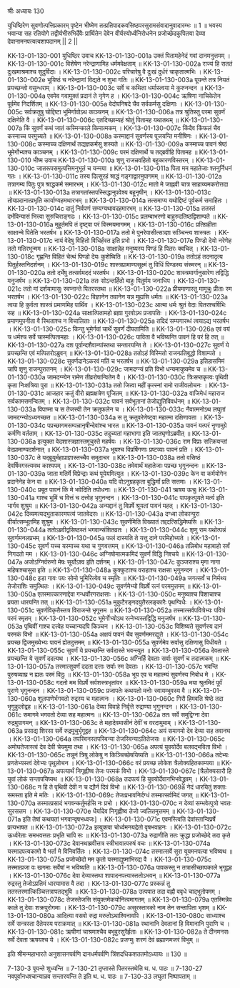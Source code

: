 श्रीः
अध्यायः 130

युधिष्ठिरेण सुवणोत्पत्तिप्रकारम् पृष्टेन भीष्मेण तत्प्रतिपादकवसिष्ठपरसुरामसंवादानुवादारम्भः ॥ 1 ॥ भवस्य भवान्या सह रतियोगे तद्वीर्यभीरुभिर्देवैः प्रार्थितेन देवेन वीर्यस्योर्ध्वनिरोधनेन प्रजोच्छेदकुपितया देव्या देवानामनपत्यत्वशापदानम् || 2 ||
	
KK-13-01-130-001	युधिष्ठिर उवाच 
KK-13-01-130-001a	उक्तं पितामहेनेदं गवां दानमनुत्तमम् ।
KK-13-01-130-001c	विशेषेण नरेन्द्राणामिह धर्ममवेक्षताम् ॥
KK-13-01-130-002a	राज्यं हि सततं दुःखमाश्रमाश्च सुदुर्विदाः ।
KK-13-01-130-002c	परिचारेषु वै दुःखं दुर्धरं चाकृतात्मभिः ।
KK-13-01-130-002e	भूयिष्ठं च नरेन्द्राणां विद्यते न शुभा गतिः ॥
KK-13-01-130-003a	पूयन्ते तत्र नियतं प्रयच्छन्तो वसुन्धराम् ।
KK-13-01-130-003c	सर्वे च कथिता धर्मास्त्वया मे कुरुनन्दन ॥
KK-13-01-130-004a	एवमेव गवामुक्तं प्रदानं ते नृगेण ह ।
KK-13-01-130-004c	ऋषिणा नाचिकेतेन पूर्वमेव निदर्शितम् ॥
KK-13-01-130-005a	वेदोपनिषदे चैव सर्वकर्मसु दक्षिणाः ।
KK-13-01-130-005c	सर्वक्रतुषु चोद्दिष्टा भूमिर्गावोऽथ काञ्चनम् ॥
KK-13-01-130-006a	तत्र श्रुतिस्तु परमा सुवर्णं दक्षिणेति वै ।
KK-13-01-130-006c	एतदिच्छाम्यहं श्रोतुं पितामह यथातथम् ॥
KK-13-01-130-007a	किं सुवर्णं कथं जातं कस्मिन्काले किमात्मकम् ।
KK-13-01-130-007c	किंदैव किंफलं चैव कस्माच्च परमुच्यते ॥
KK-13-01-130-008a	कस्माद्दानं सुवर्णस्य पूजयन्ति मनीषिणः ।
KK-13-01-130-008c	कस्माच्च दक्षिणार्थं तद्यज्ञकर्मसु शस्यते ॥
KK-13-01-130-009a	कस्माच्च पावनं श्रेष्ठं भूमेर्गोभ्यश्च काञ्चनम् ।
KK-13-01-130-009c	परमं दक्षिणार्थे च तद्ब्रवीहि पितामह ॥
KK-13-01-130-010	भीष्म उवाच 
KK-13-01-130-010a	शृणु राजन्नवहितो बहुकारणविस्तरम् ।
KK-13-01-130-010c	जातरूपसमुत्पत्तिमनुभूतं च यन्मया ॥
KK-13-01-130-011a	पिता मम महातेजाः श्तनुर्निधनं गतः ।
KK-13-01-130-011c	तस्य दित्सुरहं श्राद्धं गङ्गाद्वारमुपागमम् ॥
KK-13-01-130-012a	तत्रागम्य पितुः पुत्र श्राद्धकर्म समारभम् ।
KK-13-01-130-012c	मातो मे जाह्नवी चात्र साहाय्यमकरोत्तदा ॥
KK-13-01-130-013a	तत्रागतांस्तपस्सिद्धानुपवेश्य बहूनृषीन् ।
KK-13-01-130-013c	तोयप्रदानात्प्रभृति कार्याण्यहमथारभम् ॥
KK-13-01-130-014a	तत्समाप्य यथोद्दिष्टं पूर्वकर्म समाहितः ।
KK-13-01-130-014c	दातुं निर्वपणं सम्यग्यथावदहमारभम् ॥
KK-13-01-130-015a	ततस्तं दर्भविन्यासं भित्त्वा सुरुचिराङ्गदः ।
KK-13-01-130-015c	प्रलम्बाभरणो बाहुरुदतिष्ठद्विशाम्पते ॥
KK-13-01-130-016a	मुहूर्तमपि तं दृष्ट्वा परं विस्मयमागमम् ।
KK-13-01-130-016c	प्रतिग्रहीता साक्षान्मे पितेति भरतर्षभ ॥
KK-13-01-130-017a	ततो मे पुनरेवासीत्सञ्ज्ञा सञ्चिन्त्य शास्त्रतः ।
KK-13-01-130-017c	नायं वेदेषु विहितो विधिर्हस्त इति प्रभो ।
KK-13-01-130-017e	पिण्डो देयो नरेणेह ततो मतिरभून्मम ॥
KK-13-01-130-018a	साक्षान्नेह मनुष्यस्य पिण्डं हि पितरः क्वचित् ।
KK-13-01-130-018c	गृह्णन्ति विहितं चेत्थं पिण्डो देयः कुशेष्विति ॥
KK-13-01-130-019a	ततोऽहं तदनादृत्य पितुर्हस्तनिदर्शनम् ।
KK-13-01-130-019c	शास्त्रप्रामाण्यसूक्ष्मं तु विधिं पिण्डस्य संस्मरन् ॥
KK-13-01-130-020a	ततो दर्भेषु तत्सर्वमददं भरतर्षभ ।
KK-13-01-130-020c	शास्त्रमार्गानुसारेण तद्विद्धि मनुजर्षभ ॥
KK-13-01-130-021a	ततः सोऽन्तर्हितो बाहुः पितुर्मम जनाधिप ।
KK-13-01-130-021c	ततो मां दर्शयामासुः स्वप्नान्ते पितरस्तथा ॥
KK-13-01-130-022a	प्रीयमाणास्तु मामूचुः प्रीताः स्म भरतर्षभ ।
KK-13-01-130-022c	विज्ञानेन तवानेन यन्न मुह्यसि धर्मतः ॥
KK-13-01-130-023a	त्वया हि कुर्वता शास्त्रं प्रमाणमिह पार्थिव ।
KK-13-01-130-023c	आत्मा धर्मः श्रुतं वेदाः पितरश्चर्षिभिः सह ॥
KK-13-01-130-024a	साक्षात्पितामहो ब्रह्मा गुरवोऽथ प्रजापतिः ।
KK-13-01-130-024c	प्रमाणमुपनीता वै स्थिताश्च न विचालिताः ॥
KK-13-01-130-025a	तदिदं सम्यगारब्धं त्वयाऽद्य भरतर्षभ ।
KK-13-01-130-025c	किन्तु भूमेर्गवां चार्थे सुवर्णं दीयतामिति ॥
KK-13-01-130-026a	एवं वयं च धर्मश्च सर्वे चास्मत्पितामहाः ।
KK-13-01-130-026c	पाविता वै भविष्यन्ति पावनं हि परं हि तत् ॥
KK-13-01-130-027a	दश पूर्वान्दशैवान्यांस्तथा सन्तारयन्ति ते ।
KK-13-01-130-027c	सुवर्णं ये प्रयच्छन्ति एवं मत्पितरोऽब्रुवन् ॥
KK-13-01-130-028a	ततोऽहं विस्मितो राजन्प्रतिबुद्धो विशाम्पते ।
KK-13-01-130-028c	सुवर्णदानेऽकरवं मतिं च भरतर्षभ ॥
KK-13-01-130-029a	इतिहासमिमं चापि शृणु राजन्पुरातनम् ।
KK-13-01-130-029c	जामदग्न्यं प्रति विभो धन्यमायुष्यमेव च ॥
KK-13-01-130-030a	जामदग्न्येन रामेण तीव्ररोषान्वितेन वै ।
KK-13-01-130-030c	त्रिःसप्तकृत्वः पृथिवी कृता निःक्षत्रिया पुरा ॥
KK-13-01-130-031a	ततो जित्वा महीं कृत्स्नां रामो राजीवलोचनः ।
KK-13-01-130-031c	आजहार क्रतुं वीरो ब्रह्मक्षत्रेण पूजितम् ॥
KK-13-01-130-032a	वाजिमेधं महाराज सर्वकामसमन्वितम् ।
KK-13-01-130-032c	पावनं सर्वभूतानां तेजोद्युतिविवर्धनम् ॥
KK-13-01-130-033a	विपाप्मा च स तेजस्वी तेन क्रतुफलेन च ।
KK-13-01-130-033c	नैवात्मनोऽथ लघुतां जामदग्न्योऽध्यगच्छत ॥
KK-13-01-130-034a	स तु क्रतुवरेणेष्ट्वा महात्मा दक्षिणावता ।
KK-13-01-130-034c	पप्रच्छागमसम्पन्नानृषीन्देवांश्च भारत ॥
KK-13-01-130-035a	पावनं यत्परं नॄणामुग्रे कर्मणि वर्तताम् ।
KK-13-01-130-035c	तदुच्यतां महाभागा इति जातघृणोऽब्रवीत् ॥
KK-13-01-130-036a	इत्युक्ता वेदशास्त्रज्ञास्तमूचुस्ते महर्षयः ।
KK-13-01-130-036c	राम विप्राः सत्क्रियन्तां वेदप्रामाण्यदर्शनात् ॥
KK-13-01-130-037a	भूयश्च विप्रर्षिगणाः प्रष्टव्याः पावनं प्रति ।
KK-13-01-130-037c	ते यद्ब्रूयुर्महाप्राज्ञास्तच्चैव समुदाचर ॥
KK-13-01-130-038a	ततो वसिष्ठं देवर्षिमगस्त्यमथ काश्यपम् ।
KK-13-01-130-038c	तमेवार्थं महातेजाः पप्रच्छ भृगुनन्दनः ॥
KK-13-01-130-039a	जाता मतिर्मे विप्रेन्द्राः कथं पूयेयमित्युत ।
KK-13-01-130-039c	केन वा कर्मयोगेन प्रदानेनेह केन वा ॥
KK-13-01-130-040a	यदि वोऽनुग्रहकृता बुद्धिर्मां प्रति सत्तमाः ।
KK-13-01-130-040c	प्रबूत पावनं किं मे भवेदिति तपोधनाः ॥
KK-13-01-130-041	ऋषय ऊचुः 
KK-13-01-130-041a	गाश्च भूमिं च वित्तं च दत्त्वेह भृगुनन्दन ।
KK-13-01-130-041c	पापकृत्पूयते मर्त्य इति भार्गव शुश्रुम ॥
KK-13-01-130-042a	अन्यद्दानं तु विप्रर्षे श्रूयतां पावनं महत् ।
KK-13-01-130-042c	दिव्यमत्यद्भुताकारमपत्यं जातवेदसः ॥
KK-13-01-130-043a	दग्ध्वा लोकान्पुरा वीर्यात्सम्भूतमिह शुश्रुम ।
KK-13-01-130-043c	सुवर्णमिति विख्यातं तद्ददत्सिद्धिमेष्यसि ॥
KK-13-01-130-044a	ततोऽब्रवीद्वसिष्ठस्तं भगवान्संशितव्रतः ।
KK-13-01-130-044c	शृणु राम यथोत्पन्नं सुवर्णमनलप्रभम् ॥
KK-13-01-130-045a	फलं दास्यति ते यत्तु दाने परमिहोच्यते ।
KK-13-01-130-045c	सुवर्णं यच्च यस्माच्च यथा च गुणवत्तमम् ॥
KK-13-01-130-046a	तन्निबोध महाबाहो सर्वं निगदतो मम ।
KK-13-01-130-046c	अग्निषोमात्मकमिदं सुवर्णं विद्धि निश्चये ॥
KK-13-01-130-047a	अजोऽग्निर्वरुणो मेषः सूर्योऽश्व इति दर्शनम् ।
KK-13-01-130-047c	कुञ्जराश्च मृगा नागा महिषाश्चासुरा इति ॥
KK-13-01-130-048a	कुक्कुटाश्च वराहाश्च राक्षसा भृगुनन्दन ।
KK-13-01-130-048c	इडा गावः पयः सोमो भूमिरित्येव च स्मृतिः ॥
KK-13-01-130-049a	जगत्सर्वं च निर्मथ्य तेजोराशिः समुत्थितः ।
KK-13-01-130-049c	सुवर्णमेभ्यो विप्रर्षे रत्नं परममुत्तमम् ॥
KK-13-01-130-050a	एतस्मात्कारणाद्देवा गन्धर्वोरगराक्षसाः ।
KK-13-01-130-050c	मनुष्याश्च पिशाचाश्च प्रयता धारयन्ति तत् ॥
KK-13-01-130-051a	मुकुटैरङ्गदयुतैरलङ्कारैः पृथग्विधैः ।
KK-13-01-130-051c	सुवर्णविकृतैस्तत्र विराजन्ते भृगूत्तम ॥
KK-13-01-130-052a	तस्मात्सर्वपवित्रेभ्यः पवित्रं परमं स्मृतम् ।
KK-13-01-130-052c	भूमेर्गोभ्योऽथ रत्नेभ्यस्तद्विद्धि मनुजर्षभ ॥
KK-13-01-130-053a	पृथिवीं गाश्च दत्त्वेह यच्चान्यदपि किञ्चन ।
KK-13-01-130-053c	विशिष्यते सुवर्णस्य दानं परमकं विभो ॥
KK-13-01-130-054a	अक्षयं पावनं चैव सुवर्णममरद्युते ।
KK-13-01-130-054c	प्रयच्छ द्विजमुख्येभ्यः पावनं ह्येतदुत्तमम् ॥
KK-13-01-130-055a	सुवर्णमेव सर्वासु दक्षिणासु विधीयते ।
KK-13-01-130-055c	सुवर्णं ये प्रयच्छन्ति सर्वदास्ते भवन्त्युत ॥
KK-13-01-130-056a	देवतास्ते प्रयच्छन्ति ये सुवर्णं ददत्यथ ।
KK-13-01-130-056c	अग्निर्हि देवताः सर्वाः सुवर्णं च तदात्मकम् ॥
KK-13-01-130-057a	तस्मात्सुवर्णं ददता दत्ताः सर्वाः स्म देवताः ।
KK-13-01-130-057c	भवन्ति पुरुषव्याघ्र न ह्यतः परमं विदुः ॥
KK-13-01-130-058a	भूय एव च महात्म्यं सुवर्णस्य निबोध मे ।
KK-13-01-130-058c	गदतो मम विप्रर्षे सर्वशस्त्रभृतांवर ॥
KK-13-01-130-059a	मया श्रुतमिदं पूर्वं पुराणे भृगुनन्दन ।
KK-13-01-130-059c	प्रजापतेः कथयतो मनोः स्वायम्भुवस्य वै ॥
KK-13-01-130-060a	शूलपाणेर्भगवतो रुद्रस्य च महात्मनः ।
KK-13-01-130-060c	गिरौ हिमवति श्रेष्ठे तदा भृगुकुलोद्वह ॥
KK-13-01-130-061a	देव्या विवाहे निर्वृत्ते रुद्राण्या भृगुनन्दन ।
KK-13-01-130-061c	समागमे भगवतो देव्या सह महात्मनः ॥
KK-13-01-130-062a	ततः सर्वे समुद्विग्ना देवा रुद्रमुपागमन् ॥
KK-13-01-130-063c	ते महादेवमासीनं देवीं च वरदामुमाम् ।
KK-13-01-130-063a	प्रसाद्य शिरसा सर्वे रुद्रमूचुर्भृगूद्वह ॥
KK-13-01-130-064c	अयं समागमो देव देव्या सह तवानघ ।
KK-13-01-130-064a	तपस्विनस्तपस्विन्या तेजस्विन्याऽतितेजसः ॥
KK-13-01-130-065c	अमोघतेजास्त्वं देव देवी चेयमुमा तथा ।
KK-13-01-130-065a	अपत्यं युवयोर्देव बलवद्भविता विभो ।
KK-13-01-130-065c	तन्नूनं त्रिषु लोकेषु न किञ्चिच्छेषयिष्यति ॥
KK-13-01-130-066a	तदेभ्यः प्रणतेभ्यस्त्वं देवेभ्यः पृथुलोचन ।
KK-13-01-130-066c	वरं प्रयच्छ लोकेश त्रैलोक्यहितकाम्यया ॥
KK-13-01-130-067a	अपत्यार्थं निगृह्णीष्व तेजः परमकं विभो ।
KK-13-01-130-067c	[त्रैलोक्यसारौ हि युवां लोकं सन्तापयिष्यथ ॥
KK-13-01-130-068a	तदपत्यं हि युवयोर्देवानभिभवेद्ध्रुवम् ।
KK-13-01-130-068c	न हि ते पृथिवी देवी न च द्यौर्न दिवं विभो ॥
KK-13-01-130-069a	नेदं धारयितुं शक्ताः समस्ता इति मे मतिः ।
KK-13-01-130-069c	तेजःप्रभावनिर्दग्धं तस्मात्सर्वमिदं जगत् ॥
KK-13-01-130-070a	तस्मात्प्रसादं भगवन्कर्तुमर्हसि नः प्रभो ।
KK-13-01-130-070c	न देव्यां सम्भवेत्पुत्रो भवतः सुरसत्तम ।
KK-13-01-130-070e	धैर्यादेव निगृह्णीष्व तेजो ज्वलितमुत्तमम् ॥
KK-13-01-130-071a	इति तेषां कथयतां भगवान्वृषभध्वजः] ।
KK-13-01-130-071c	एवमस्त्विति देवांस्तान्विप्रर्षे प्रत्यभाषत ॥
KK-13-01-130-072a	इत्युक्त्वा चोर्ध्वमनयद्रेतो वृषभवाहनः ।
KK-13-01-130-072c	ऊर्ध्वरेताः समभवत्ततः प्रभृति चापि सः ॥
KK-13-01-130-073a	रुद्राणीति ततः क्रुद्धा प्रजोच्छेदे तदा कृते ।
KK-13-01-130-073c	देवानथाब्रवीत्तत्र स्त्रीभावात्परुषं वचः ॥
KK-13-01-130-074a	यस्मादपत्यकामो वै भर्ता मे विनिवर्तितः ।
KK-13-01-130-074c	तस्मात्सर्वे सुरा यूयमनपत्या भविष्यथ ॥
KK-13-01-130-075a	प्रजोच्छेदो मम कृतो यस्माद्युष्माभिरद्य वै ।
KK-13-01-130-075c	तस्मात्प्रजा वः खगमाः सर्वेषां न भविष्यति ॥
KK-13-01-130-076a	पावकस्तु न तत्रासीच्छापकाले भृगूद्वह ।
KK-13-01-130-076c	देवा देव्यास्तथा शापादनपत्यास्ततोऽभवन् ॥
KK-13-01-130-077a	रुद्रस्तु तेजोऽप्रतिमं धारयामास वै तदा ।
KK-13-01-130-077c	प्रस्कन्नं तु ततस्तस्मात्किञ्चित्तत्रापतद्भुवि ॥
KK-13-01-130-078a	उत्पपात तदा वह्नौ ववृधे चाद्भुतोपमम् ।
KK-13-01-130-078c	तेजस्तेजसि संयुक्तमेकयोनित्वमागतम् ॥
KK-13-01-130-079a	एतस्मिन्नेव काले तु देवाः शक्रपुरोगमाः ।
KK-13-01-130-079c	असुरस्तारको नाम तेन सन्तापिता भृशम् ॥
KK-13-01-130-080a	आदित्या वसवो रुद्रा मरुतोऽथाश्विनावपि ।
KK-13-01-130-080c	साध्याश्च सर्वे सन्त्रस्ता दैतेयस्य पराक्रमात् ॥
KK-13-01-130-081a	स्थानानि देवतानां हि विमानानि पुराणि च ।
KK-13-01-130-081c	ऋषीणां चाश्रमाश्चैव बभूवुरसुरैर्हृताः ॥
KK-13-01-130-082a	ते दीनमनसः सर्वे देवता ऋषयश्च ये ।
KK-13-01-130-082c	प्रजग्मुः शरणं देवं ब्रह्माणमजरं विभुम् ॥ 

इति श्रीमन्महाभारते अनुशासनपर्वणि दानधर्मपर्वणि त्रिंशदधिकशततमोऽध्यायः ॥ 130 ॥

7-130-3 पूयन्ते शुध्यन्ति ॥ 7-130-21 तृप्तास्ते पितरस्तथेति थ. ध. पाठः ॥ 7-130-27 नवपूर्वानधश्चान्यान्नव सन्तारयन्ति ते इति थ. ध. पाठः ॥ 7-130-33 लघुतां निष्पापताम् ॥
